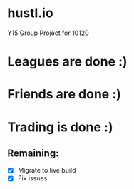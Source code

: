 # hustl.io
Y15 Group Project for 10120


# Leagues are done :)
# Friends are done :)
# Trading is done :)

## Remaining:
- [x] Migrate to live build
- [x] Fix issues
